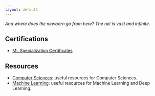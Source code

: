 ```yaml
---
layout: default
---
```


_And where does the newborn go from here? The net is vast and infinite._

## Certifications

* [ML Specialization Certificates](./ct)

## Resources

* [Computer Sciences](./cs): useful resources for Computer Sciences.
* [Machine Learning](./ml): useful resources for Machine Learning and Deep Learning.
